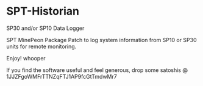 SPT-Historian
=============

SP30 and/or SP10 Data Logger

SPT MinePeon Package Patch to log system information from SP10 or SP30 units for remote monitoring. 

Enjoy!
whooper

If you find the software useful and feel generous, drop some satoshis @ 1JJZFgoWMFrTTNZqFTJ1AP9fcGtTmdwMr7
